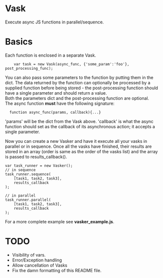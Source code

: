 # Vask
Execute async JS functions in parallel/sequence. 

# Basics
Each function is enclosed in a separate Vask. 

	    var task = new Vask(async_func, {'some_param':'foo'}, post_processing_func);
	    
You can also pass some parameters to the function by putting them in the dict. The data returned by the function can optionally be processed by a supplied function before being stored - the post-processing function should have a single parameter and should return a value.  
Both the parameters dict and the post-processing function are optional.  
The async function **must** have the following signature:  

	  function async_func(params, callback){...}  
	  
'params' will be the dict from the Vask above. 'callback' is what the async function should set as the callback of its asynchronous action; it accepts a single parameter.

Now you can create a new Vasker and have it execute all your vasks in parallel or in sequence. Once all the vasks have finished, their results are stored in an array (order is same as the order of the vasks list) and the array is passed to results_callback().

	var task_runner = new Vasker();
	// in sequence
	task_runner.sequence(
		[task1, task2, task3],
		results_callback
	);
	
	// in parallel
	task_runner.parallel(
		[task1, task2, task3],
		results_callback
	);

For a more complete example see **vasker_example.js**.

# TODO
- Visibility of vars. 
- Error/Exception handling
- Allow cancellation of Vasks
- Fix the damn formatting of this README file.

